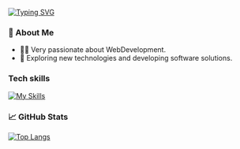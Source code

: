 [![Typing SVG](https://readme-typing-svg.demolab.com?font=Montserrat+Alternates&weight=500&size=24&pause=1000&color=09D6F7&width=435&lines=Hi%2C+my+name+is+Ionut+%F0%9F%91%8B)](https://git.io/typing-svg)

### 👤  About Me
- 👨‍💻 Very passionate about WebDevelopment.
- 🤔 Exploring new technologies and developing software solutions.

### Tech skills
[![My Skills](https://skillicons.dev/icons?i=html,css,tailwind,bootstrap,js,ts,jquery,react,vue,redux,nextjs,nodejs,mongodb,mysql,github,nginx)](https://skillicons.dev)



### 📈 GitHub Stats

[![Top Langs](https://github-readme-stats.vercel.app/api/top-langs/?username=ionut)](https://github.com/ionut/github-readme-stats)




